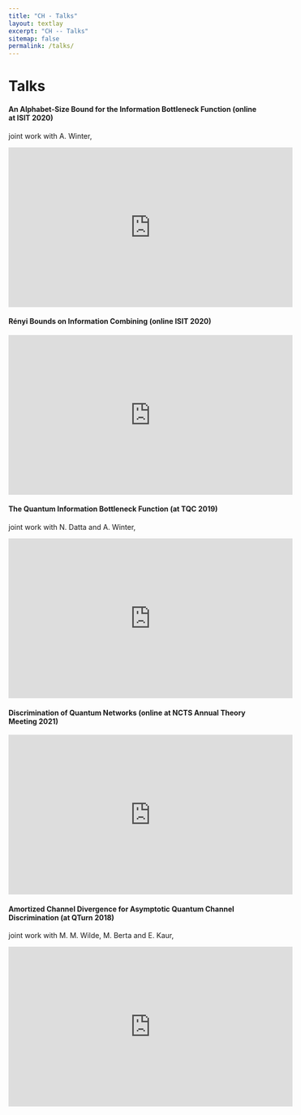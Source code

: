 ```yaml
---
title: "CH - Talks"
layout: textlay
excerpt: "CH -- Talks"
sitemap: false
permalink: /talks/
---
```


# Talks

#### An Alphabet-Size Bound for the Information Bottleneck Function (online at ISIT 2020)
joint work with A. Winter, 
<iframe width="560" height="315" src="https://www.youtube-nocookie.com/embed/CEZcoNMTeBk" title="YouTube video player" frameborder="0" allow="accelerometer; autoplay; clipboard-write; encrypted-media; gyroscope; picture-in-picture" allowfullscreen></iframe>


#### Rényi Bounds on Information Combining (online ISIT 2020)

<iframe width="560" height="315" src="https://www.youtube-nocookie.com/embed/serhHL5WdSQ" title="YouTube video player" frameborder="0" allow="accelerometer; autoplay; clipboard-write; encrypted-media; gyroscope; picture-in-picture" allowfullscreen></iframe>


#### The Quantum Information Bottleneck Function (at TQC 2019)
joint work with N. Datta and A. Winter,
<iframe width="560" height="315" src="https://www.youtube-nocookie.com/embed/LKvV9kGjzIk" title="YouTube video player" frameborder="0" allow="accelerometer; autoplay; clipboard-write; encrypted-media; gyroscope; picture-in-picture" allowfullscreen></iframe>


#### Discrimination of Quantum Networks (online at NCTS Annual Theory Meeting 2021) 

<iframe width="560" height="315" src="https://www.youtube-nocookie.com/embed/LKvV9kGjzIk" title="YouTube video player" frameborder="0" allow="accelerometer; autoplay; clipboard-write; encrypted-media; gyroscope; picture-in-picture" allowfullscreen></iframe>


#### Amortized Channel Divergence for Asymptotic Quantum Channel Discrimination (at QTurn 2018)
joint work with M. M. Wilde, M. Berta and E. Kaur,
<iframe width="560" height="315" src="https://www.youtube-nocookie.com/embed/GmSrXhKC8fk" title="YouTube video player" frameborder="0" allow="accelerometer; autoplay; clipboard-write; encrypted-media; gyroscope; picture-in-picture" allowfullscreen></iframe>

